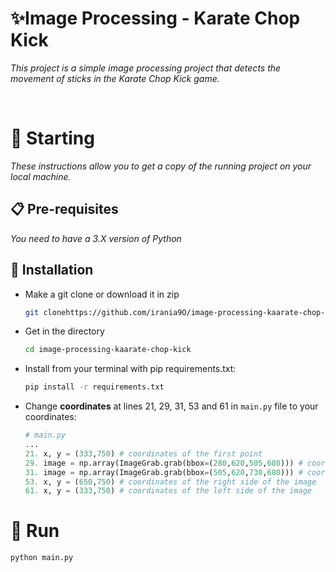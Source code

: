 # ✨Image Processing - Karate Chop Kick

_This project is a simple image processing project that detects the movement of sticks in the Karate Chop Kick game._

<br>

# 🚀 Starting

_These instructions allow you to get a copy of the running project on your local machine._

## 📋 Pre-requisites
_You need to have a 3.X version of Python_

## 🔧 Installation

- Make a git clone or download it in zip
    ```bash
    git clonehttps://github.com/irania9O/image-processing-kaarate-chop-kick.git
    ```

- Get in the directory
    ```bash
    cd image-processing-kaarate-chop-kick
    ```

- Install from your terminal with pip requirements.txt:
    ```bash
    pip install -r requirements.txt
    ```

- Change **coordinates** at lines 21, 29, 31, 53 and 61 in `main.py` file to your coordinates:
    ```python
    # main.py
    ...
    21. x, y = (333,750) # coordinates of the first point
    29. image = np.array(ImageGrab.grab(bbox=(280,620,505,680))) # coordinates of the left side of the image
    31. image = np.array(ImageGrab.grab(bbox=(505,620,730,680))) # coordinates of the right side of the image
    53. x, y = (650,750) # coordinates of the right side of the image
    61. x, y = (333,750) # coordinates of the left side of the image
    ```

# 🧮 Run

```bash
python main.py
```
<br>

<!-- # 🖼️  Demo
<br>

![home](./videos/demo.mp4) -->
